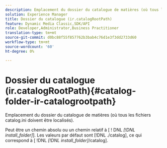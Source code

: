 ```yaml
---
description: Emplacement du dossier du catalogue de matières (où tous les fichiers catalog.ini doivent être localisés).
solution: Experience Manager
title: Dossier du catalogue (ir.catalogRootPath)
feature: Dynamic Media Classic,SDK/API
role: Developer,Administrator,Business Practitioner
translation-type: tm+mt
source-git-commit: d0bc88f55f857762b3bab4c76d1e3f3dd2733d60
workflow-type: tm+mt
source-wordcount: '60'
ht-degree: 0%

---
```



# Dossier du catalogue (ir.catalogRootPath){#catalog-folder-ir-catalogrootpath}

Emplacement du dossier du catalogue de matières (où tous les fichiers catalog.ini doivent être localisés).

Peut être un chemin absolu ou un chemin relatif à [ ! DNL *[!DNL install_folder]*]. Les valeurs par défaut sont [!DNL ./catalog], ce qui correspond à [ !DNL *[!DNL install_folder]*/catalog].
